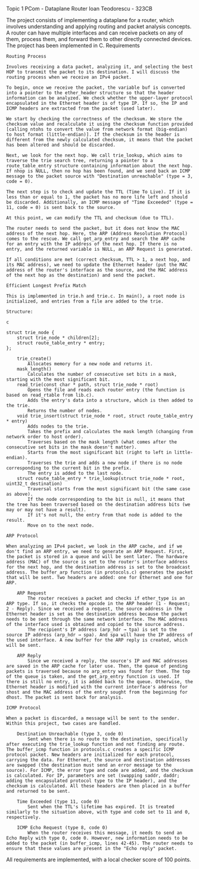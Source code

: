 Topic 1 PCom - Dataplane Router
Ioan Teodorescu - 323CB

The project consists of implementing a dataplane for a router, which involves understanding and applying routing and packet analysis concepts. A router can have multiple interfaces and can receive packets on any of them, process them, and forward them to other directly connected devices. The project has been implemented in C.
Requirements

    Routing Process

    Involves receiving a data packet, analyzing it, and selecting the best HOP to transmit the packet to its destination. I will discuss the routing process when we receive an IPv4 packet.

    To begin, once we receive the packet, the variable buf is converted into a pointer to the ether_header structure so that the header information can be analyzed. We check whether the upper-layer protocol encapsulated in the Ethernet header is of type IP. If so, the IP and ICMP headers are extracted from the packet (used later).

    We start by checking the correctness of the checksum. We store the checksum value and recalculate it using the checksum function provided [calling ntohs to convert the value from network format (big-endian) to host format (little-endian)]. If the checksum in the header is different from the newly calculated checksum, it means that the packet has been altered and should be discarded.

    Next, we look for the next hop. We call trie_lookup, which aims to traverse the trie search tree, returning a pointer to a route_table_entry structure containing information about the next hop. If nhop is NULL, then no hop has been found, and we send back an ICMP message to the packet source with "Destination unreachable" (type = 3, code = 0).

    The next step is to check and update the TTL (Time To Live). If it is less than or equal to 1, the packet has no more life left and should be discarded. Additionally, an ICMP message of "Time Exceeded" (type = 11, code = 0) is sent back to the source.

    At this point, we can modify the TTL and checksum (due to TTL).

    The router needs to send the packet, but it does not know the MAC address of the next hop. Here, the ARP (Address Resolution Protocol) comes to the rescue. We call get_arp_entry and search the ARP cache for an entry with the IP address of the next hop. If there is no entry, and the returned variable is NULL, an ARP Request is generated.

    If all conditions are met (correct checksum, TTL > 1, a next hop, and its MAC address), we need to update the Ethernet header (put the MAC address of the router's interface as the source, and the MAC address of the next hop as the destination) and send the packet.

    Efficient Longest Prefix Match

    This is implemented in trie.h and trie.c. In main(), a root node is initialized, and entries from a file are added to the trie.

    Structure:

    c

    struct trie_node {
        struct trie_node * children[2];
        struct route_table_entry * entry;
    };

        trie_create()
            Allocates memory for a new node and returns it.
        mask_length()
            Calculates the number of consecutive set bits in a mask, starting with the most significant bit.
        read_trie(const char * path, struct trie_node * root)
            Opens the file and reads each router entry (the function is based on read_rtable from lib.c).
            Adds the entry's data into a structure, which is then added to the trie.
            Returns the number of nodes.
        void trie_insert(struct trie_node * root, struct route_table_entry * entry)
            Adds nodes to the trie.
            Takes the prefix and calculates the mask length (changing from network order to host order).
            Traverses based on the mask length (what comes after the consecutive set bits in the mask doesn't matter).
            Starts from the most significant bit (right to left in little-endian).
            Traverses the trie and adds a new node if there is no node corresponding to the current bit in the prefix.
            The entry is added to the last node.
        struct route_table_entry * trie_lookup(struct trie_node * root, uint32_t destination)
            Traversal starts from the most significant bit (the same case as above).
            If the node corresponding to the bit is null, it means that the tree has been traversed based on the destination address bits (we may or may not have a result).
            If it's not null, the entry from that node is added to the result.
            Move on to the next node.

    ARP Protocol

    When analyzing an IPv4 packet, we look in the ARP cache, and if we don't find an ARP entry, we need to generate an ARP Request. First, the packet is stored in a queue and will be sent later. The hardware address (MAC) of the source is set to the router's interface address for the next hop, and the destination address is set to the broadcast address. The buffer_arp function (in protocols.c) generates the packet that will be sent. Two headers are added: one for Ethernet and one for ARP.

        ARP Request
            The router receives a packet and checks if ether_type is an ARP type. If so, it checks the opcode in the ARP header (1 - Request; 2 - Reply). Since we received a request, the source address in the Ethernet header is set as the destination address because the packet needs to be sent through the same network interface. The MAC address of the interface used is obtained and copied to the source address.
            The recipient's IP address (arp_hdr → tpa) is set to the source IP address (arp_hdr → spa). And spa will have the IP address of the used interface. A new buffer for the ARP reply is created, which will be sent.

        ARP Reply
            Since we received a reply, the source's IP and MAC addresses are saved in the ARP cache for later use. Then, the queue of pending packets is traversed because no arp_entry was found for them. The top of the queue is taken, and the get_arp_entry function is used. If there is still no entry, it is added back to the queue. Otherwise, the Ethernet header is modified with the current interface's address for shost and the MAC address of the entry sought from the beginning for dhost. The packet is sent back for analysis.

    ICMP Protocol

    When a packet is discarded, a message will be sent to the sender. Within this project, two cases are handled.

        Destination Unreachable (type 3, code 0)
            Sent when there is no route to the destination, specifically after executing the trie_lookup function and not finding any route. The buffer_icmp function in protocols.c creates a specific ICMP protocol packet. New headers are initialized for each protocol, carrying the data. For Ethernet, the source and destination addresses are swapped (the destination must send an error message to the source). For ICMP, the error type and code are added, and the checksum is calculated. For IP, parameters are set (swapping saddr, daddr; adding the encapsulated protocol type to the IP header), and the checksum is calculated. All these headers are then placed in a buffer and returned to be sent.

        Time Exceeded (type 11, code 0)
            Sent when the TTL's lifetime has expired. It is treated similarly to the situation above, with type and code set to 11 and 0, respectively.

        ICMP Echo Request (type 8, code 0)
            When the router receives this message, it needs to send an Echo Reply with type 0, code 0. However, new information needs to be added to the packet (in buffer_icmp, lines 42-45). The router needs to ensure that these values are present in the "Echo reply" packet.

All requirements are implemented, with a local checker score of 100 points.
